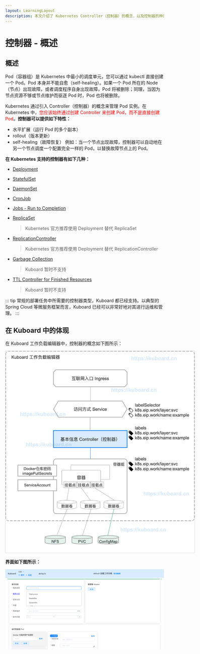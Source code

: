 ```yaml
---
layout: LearningLayout
description: 本文介绍了 Kubernetes Controller（控制器）的概念，以及控制器的种类
---
```


# 控制器 - 概述

## 概述

Pod（容器组）是 Kubernetes 中最小的调度单元，您可以通过 kubectl 直接创建一个 Pod。Pod 本身并不能自愈（self-healing）。如果一个 Pod 所在的 Node （节点）出现故障，或者调度程序自身出现故障，Pod 将被删除；同理，当因为节点资源不够或节点维护而驱逐 Pod 时，Pod 也将被删除。

Kubernetes 通过引入 Controller（控制器）的概念来管理 Pod 实例。在 Kubernetes 中，<font color="red">您应该始终通过创建 Controller 来创建 Pod，而不是直接创建 Pod</font>。**控制器可以提供如下特性：**
* 水平扩展（运行 Pod 的多个副本）
* rollout（版本更新）
* self-healing（故障恢复）
  例如：当一个节点出现故障，控制器可以自动地在另一个节点调度一个配置完全一样的 Pod，以替换故障节点上的 Pod。


**在 Kubernetes 支持的控制器有如下几种：**

* [Deployment](./wl-deployment/) <Badge text="Kuboard 已支持" type="success"/>
* [StatefulSet](./wl-statefulset/) <Badge text="Kuboard 已支持" type="success"/>
* [DaemonSet](./wl-daemonset/) <Badge text="Kuboard 已支持" type="success"/>

* [CronJob](./wl-cronjob/) <Badge text="Kuboard 正在计划中" type="warn"/>
* [Jobs - Run to Completion](./wl-job/) <Badge text="Kuboard 正在计划中" type="warn"/>

* [ReplicaSet](https://kubernetes.io/docs/concepts/workloads/controllers/replicaset/)<Badge text="使用 Deployment" type="error"/> 
  
  > Kubernetes 官方推荐使用 Deployment 替代 ReplicaSet

* [ReplicationController](https://kubernetes.io/docs/concepts/workloads/controllers/replicationcontroller/) <Badge text="使用 Deployment" type="error"/> 
  
  > Kubernetes 官方推荐使用 Deployment 替代 ReplicationController

* [Garbage Collection](https://kubernetes.io/docs/concepts/workloads/controllers/garbage-collection/)

  > Kuboard 暂时不支持

* [TTL Controller for Finished Resources](https://kubernetes.io/docs/concepts/workloads/controllers/ttlafterfinished/)

  > Kuboard 暂时不支持

::: tip
常规的部署任务中所需要的控制器类型，Kuboard 都已经支持。以典型的 Spring Cloud 等微服务框架而言，Kuboard 已经可以非常好地对其进行运维和管理。
:::



## 在 Kuboard 中的体现

在 Kuboard 工作负载编辑器中，控制器的概念如下图所示：

<img src="./workload.assets/image-20190910232615991.png" style="border: 1px solid #d7dae2; max-width: 600px;" alt="Kubernetes教程：控制器概念结构"></img>


**界面如下图所示：**

![Kubernetes教程：控制器概念结构](./workload.assets/image-20190910232736012.png)

